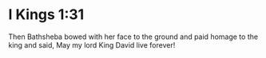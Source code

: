 # I Kings 1:31

Then Bathsheba bowed with her face to the ground and paid homage to the king and said, May my lord King David live forever!
